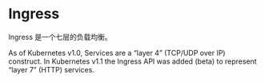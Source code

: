 # Ingress

Ingress 是一个七层的负载均衡。

As of Kubernetes v1.0, Services are a “layer 4” (TCP/UDP over IP) construct. In Kubernetes v1.1 the Ingress API was added (beta) to represent “layer 7” (HTTP) services.
